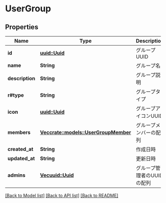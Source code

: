 # UserGroup

## Properties

Name | Type | Description | Notes
------------ | ------------- | ------------- | -------------
**id** | [**uuid::Uuid**](uuid::Uuid.md) | グループUUID | 
**name** | **String** | グループ名 | 
**description** | **String** | グループ説明 | 
**r#type** | **String** | グループタイプ | 
**icon** | [**uuid::Uuid**](uuid::Uuid.md) | グループアイコンUUID | 
**members** | [**Vec<crate::models::UserGroupMember>**](UserGroupMember.md) | グループメンバーの配列 | 
**created_at** | **String** | 作成日時 | 
**updated_at** | **String** | 更新日時 | 
**admins** | [**Vec<uuid::Uuid>**](uuid::Uuid.md) | グループ管理者のUUIDの配列 | 

[[Back to Model list]](../README.md#documentation-for-models) [[Back to API list]](../README.md#documentation-for-api-endpoints) [[Back to README]](../README.md)



